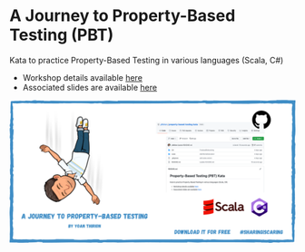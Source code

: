 # A Journey to Property-Based Testing (PBT)
Kata to practice Property-Based Testing in various languages (Scala, C#)

* Workshop details available [here](https://yoan-thirion.gitbook.io/knowledge-base/software-craftsmanship/code-katas/improve-your-software-quality-with-property-based-testing/a-journey-to-property-based-testing)
* Associated slides are available [here](https://speakerdeck.com/thirion/a-journey-to-property-based-testing)

![A journey to PBT](journey-to-pbt.png)
